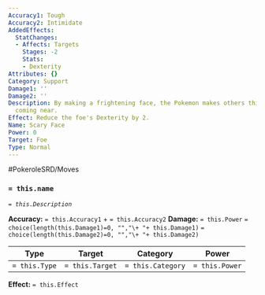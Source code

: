 ```yaml
---
Accuracy1: Tough
Accuracy2: Intimidate
AddedEffects:
  StatChanges:
  - Affects: Targets
    Stages: -2
    Stats:
    - Dexterity
Attributes: {}
Category: Support
Damage1: ''
Damage2: ''
Description: By making a frightening face, the Pokemon makes others think twice about
  coming near.
Effect: Reduce the foe's Dexterity by 2.
Name: Scary Face
Power: 0
Target: Foe
Type: Normal
---
```


#PokeroleSRD/Moves

### `= this.name` 
*`= this.Description`*

**Accuracy:** `= this.Accuracy1` + `= this.Accuracy2`
**Damage:** `= this.Power` `= choice(length(this.Damage1)=0, "","\+ "+ this.Damage1)` `= choice(length(this.Damage2)=0, "","\+ "+ this.Damage2)`

| Type          | Target          | Category          | Power          |
| ------------- | --------------- | ----------------  | -------------- |
| `= this.Type` | `= this.Target` | `= this.Category` | `= this.Power` | 

**Effect:** `= this.Effect`